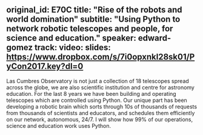original_id: E70C
title: "Rise of the robots and world domination"
subtitle: "Using Python to network robotic telescopes and people, for science and education."
speaker: edward-gomez
track:
video:
slides: https://www.dropbox.com/s/7i0opxnkl28sk01/PyCon2017.key?dl=0
---
Las Cumbres Observatory is not just a collection of 18 telescopes spread across the globe, we are also scientific institution and centre for astronomy education. For the last 8 years we have been building and operating telescopes which are controlled using Python. Our unique part has been developing a robotic brain which sorts through 10s of thousands of requests from thousands of scientists and educators, and schedules them efficiently on our network, autonomous, 24/7. I will show how 99% of our operations, science and education work uses Python.
